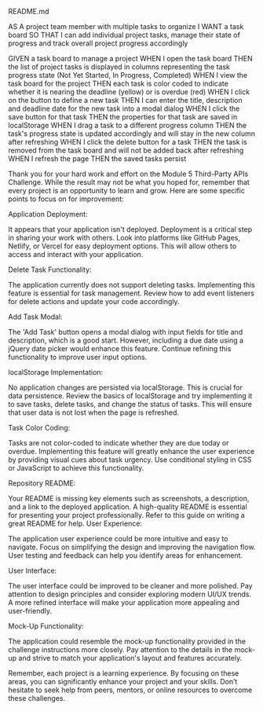 README.md

AS A project team member with multiple tasks to organize
I WANT a task board
SO THAT I can add individual project tasks, manage their state of progress and track overall project progress accordingly

GIVEN a task board to manage a project
WHEN I open the task board
THEN the list of project tasks is displayed in columns representing the task progress state (Not Yet Started, In Progress, Completed)
WHEN I view the task board for the project
THEN each task is color coded to indicate whether it is nearing the deadline (yellow) or is overdue (red)
WHEN I click on the button to define a new task
THEN I can enter the title, description and deadline date for the new task into a modal dialog
WHEN I click the save button for that task
THEN the properties for that task are saved in localStorage
WHEN I drag a task to a different progress column
THEN the task's progress state is updated accordingly and will stay in the new column after refreshing
WHEN I click the delete button for a task
THEN the task is removed from the task board and will not be added back after refreshing
WHEN I refresh the page
THEN the saved tasks persist

Thank you for your hard work and effort on the Module 5 Third-Party APIs Challenge. While the result may not be what you hoped for, remember that every project is an opportunity to learn and grow. Here are some specific points to focus on for improvement:

Application Deployment:

It appears that your application isn't deployed. Deployment is a critical step in sharing your work with others. Look into platforms like GitHub Pages, Netlify, or Vercel for easy deployment options. This will allow others to access and interact with your application.

Delete Task Functionality:

The application currently does not support deleting tasks. Implementing this feature is essential for task management. Review how to add event listeners for delete actions and update your code accordingly.

Add Task Modal:

The 'Add Task' button opens a modal dialog with input fields for title and description, which is a good start. However, including a due date using a jQuery date picker would enhance this feature. Continue refining this functionality to improve user input options.

localStorage Implementation:

No application changes are persisted via localStorage. This is crucial for data persistence. Review the basics of localStorage and try implementing it to save tasks, delete tasks, and change the status of tasks. This will ensure that user data is not lost when the page is refreshed.

Task Color Coding:

Tasks are not color-coded to indicate whether they are due today or overdue. Implementing this feature will greatly enhance the user experience by providing visual cues about task urgency. Use conditional styling in CSS or JavaScript to achieve this functionality.

Repository README:

Your README is missing key elements such as screenshots, a description, and a link to the deployed application. A high-quality README is essential for presenting your project professionally. Refer to this guide on writing a great README for help.
User Experience:

The application user experience could be more intuitive and easy to navigate. Focus on simplifying the design and improving the navigation flow. User testing and feedback can help you identify areas for enhancement.

User Interface:

The user interface could be improved to be cleaner and more polished. Pay attention to design principles and consider exploring modern UI/UX trends. A more refined interface will make your application more appealing and user-friendly.

Mock-Up Functionality:

The application could resemble the mock-up functionality provided in the challenge instructions more closely. Pay attention to the details in the mock-up and strive to match your application's layout and features accurately.

Remember, each project is a learning experience. By focusing on these areas, you can significantly enhance your project and your skills. Don’t hesitate to seek help from peers, mentors, or online resources to overcome these challenges.
